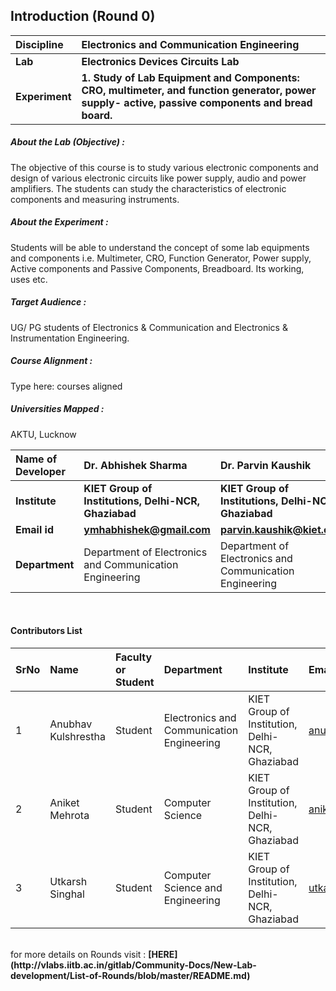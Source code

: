 ## Introduction (Round 0)


<b>Discipline | <b>Electronics and Communication Engineering
:--|:--|
<b> Lab | <b> Electronics Devices Circuits Lab
<b> Experiment|     <b> 1. Study of Lab Equipment and Components: CRO, multimeter, and function generator, power supply- active, passive components and bread board.

<h5> About the Lab (Objective) : </h5>

The objective of this course is to study various electronic components and design of various electronic circuits like power supply, audio and power amplifiers. The students can study the characteristics of electronic components and measuring instruments. 

<h5> About the Experiment : </h5>

Students will be able to understand the concept of some lab equipments and components i.e. Multimeter, CRO, Function Generator, Power supply, Active components and Passive Components, Breadboard. Its working, uses etc. 

<h5> Target Audience : </h5>

UG/ PG students of Electronics & Communication and Electronics & Instrumentation Engineering.

<h5> Course Alignment : </h5>

Type here: courses aligned

<h5> Universities Mapped : </h5>

AKTU, Lucknow

<b>Name of Developer | <b> Dr. Abhishek Sharma | <b> Dr. Parvin Kaushik
:--|:--|:--
<b> Institute | <b> KIET Group of Institutions, Delhi-NCR, Ghaziabad | <b> KIET Group of Institutions, Delhi-NCR, Ghaziabad
<b> Email id|     <b> ymhabhishek@gmail.com | <b> parvin.kaushik@kiet.edu
<b> Department | Department of Electronics and Communication Engineering | Department of Electronics and Communication Engineering
<br>
   



#### Contributors List

SrNo | Name | Faculty or Student | Department| Institute | Email id
:--|:--|:--|:--|:--|:--|
1 | Anubhav Kulshrestha | Student | Electronics and Communication Engineering | KIET Group of Institution, Delhi-NCR, Ghaziabad | anubhavkulshrestha9@gmail.com
2 | Aniket Mehrota | Student | Computer Science  | KIET Group of Institution, Delhi-NCR, Ghaziabad |aniketmehrotra932@gmail.com
3 | Utkarsh Singhal | Student | Computer Science and Engineering | KIET Group of Institution, Delhi-NCR, Ghaziabad | utkarshsinghal0306@gmail.com



<br>
for more details on Rounds visit : <b> [HERE](http://vlabs.iitb.ac.in/gitlab/Community-Docs/New-Lab-development/List-of-Rounds/blob/master/README.md) </b>
